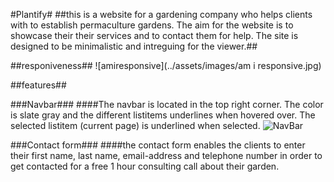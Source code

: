 #Plantify#
##this is a website for a gardening company who helps clients with to establish permaculture gardens. The aim for the website is to showcase their their services and to contact them for help. The site is designed to be minimalistic and intreguing for the viewer.##

##responiveness##
![amiresponsive](../assets/images/am i responsive.jpg)


##features##

###Navbar###
####The navbar is located in the top right corner. The color is slate gray and the different listitems underlines when hovered over. The selected listitem (current page) is underlined when selected. 
![NavBar](../assets/images/navbar.jpg)


###Contact form###
####the contact form enables the clients to enter their first name, last name, email-address and telephone number in order to get contacted for a free 1 hour consulting call about their garden. 








